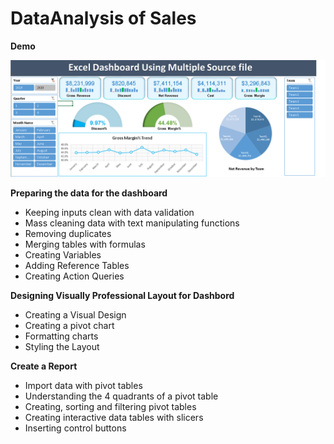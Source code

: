 
# DataAnalysis of Sales

 <p><strong>Demo</strong></strong></p>

 <p align='center'>
 
 <img src = "https://github.com/diwakarDrs/Data_Visualization/blob/master/Sales_Dashboard_Excel/Sales_DashBoard.PNG" width = 800 alt="Movie_release">
 
  
 </p>
 
 <p><strong>Preparing the data for the dashboard</strong></strong></p>
<ul>
<li>Keeping inputs clean with data validation</li>
<li>Mass cleaning data with text manipulating functions&nbsp;</li>
<li>Removing duplicates</li>
<li>Merging tables with formulas</li>
<li>Creating Variables</li>
<li>Adding Reference Tables</li>
<li>Creating Action Queries</li>
</ul>
<p><strong>Designing Visually Professional Layout for Dashbord</strong></p>
<ul>
<li>Creating a Visual Design</li>
<li>Creating a pivot chart</li>
<li>Formatting charts</li>
<li>Styling the Layout</li>
</ul>
<p><strong>Create a Report</strong></p>
<ul>
<li>Import data with pivot tables</li>
<li>Understanding the 4 quadrants of a pivot table</li>
<li>Creating, sorting and filtering pivot tables&nbsp;</li>
<li>Creating interactive data tables with slicers</li>
<li>Inserting control buttons</li>
</ul>
<p><strong>&nbsp;</strong></p>
